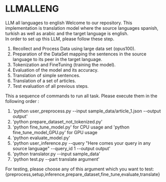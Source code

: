 # LLMALLENG
LLM all languages to english
Welcome to our repository. This implementation is translation model where the source languages spanish, turkish as well as arabic and the target language is english.  
In order to set up this LLM, please follow these step.

1. Recollect and Process Data using large data set (opus100). 
2. Preparation of the DataSet mapping the sentences in the source language to its peer in the target language.  
3. Tokenization and FineTuning (training the model). 
4. Evaluation of the model and its accuracy.
5. Translation of simple sentences.
6. Translation of a set of articles.
7. Test evaluation of all previous steps.

This a sequence of commands to run all task. Please execute them in the following order : 

1. 'python user_preprocess.py --input sample_data/article_1.json --output output'
2. 'python prepare_dataset_not_tokenized.py'
3. 'python fine_tune_model.py' for CPU usage and 'python fine_tune_model_GPU.py' for GPU usage
4. 'python evaluate_model.py'
5. 'python user_inference.py --query "Here comes your query in any source language" --query_id 1 --output output'
6. 'python translator.py --input sample_data'
7. 'python test.py --part translate argument'

For testing, please choose any of this argument which you want to test: {preprocess,setup,inference,prepare_dataset,fine_tune,evaluate,translate}

